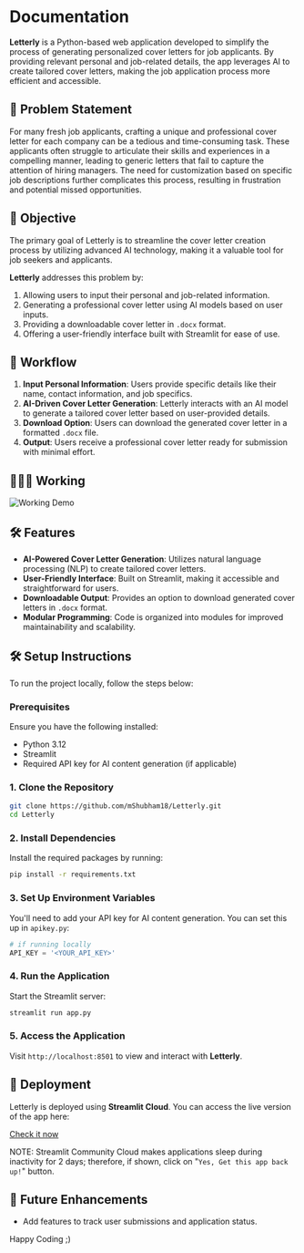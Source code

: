 # Documentation

**Letterly** is a Python-based web application developed to simplify the process of generating personalized cover letters for job applicants. By providing relevant personal and job-related details, the app leverages AI to create tailored cover letters, making the job application process more efficient and accessible.

## 🚩 **Problem Statement**

For many fresh job applicants, crafting a unique and professional cover letter for each company can be a tedious and time-consuming task. These applicants often struggle to articulate their skills and experiences in a compelling manner, leading to generic letters that fail to capture the attention of hiring managers. The need for customization based on specific job descriptions further complicates this process, resulting in frustration and potential missed opportunities.

## 🌟 **Objective**

The primary goal of Letterly is to streamline the cover letter creation process by utilizing advanced AI technology, making it a valuable tool for job seekers and applicants.

**Letterly** addresses this problem by:
1. Allowing users to input their personal and job-related information.
2. Generating a professional cover letter using AI models based on user inputs.
3. Providing a downloadable cover letter in `.docx` format.
4. Offering a user-friendly interface built with Streamlit for ease of use.

## 🔄 **Workflow**

1. **Input Personal Information**: Users provide specific details like their name, contact information, and job specifics.
2. **AI-Driven Cover Letter Generation**: Letterly interacts with an AI model to generate a tailored cover letter based on user-provided details.
3. **Download Option**: Users can download the generated cover letter in a formatted `.docx` file.
4. **Output**: Users receive a professional cover letter ready for submission with minimal effort.

## 🧑🏻‍💻 **Working**

<img src="Resources/workflow.gif" alt="Working Demo">

## 🛠️ **Features**
- **AI-Powered Cover Letter Generation**: Utilizes natural language processing (NLP) to create tailored cover letters.
- **User-Friendly Interface**: Built on Streamlit, making it accessible and straightforward for users.
- **Downloadable Output**: Provides an option to download generated cover letters in `.docx` format.
- **Modular Programming**: Code is organized into modules for improved maintainability and scalability.

## 🛠 **Setup Instructions**

To run the project locally, follow the steps below:

### Prerequisites

Ensure you have the following installed:
- Python 3.12
- Streamlit
- Required API key for AI content generation (if applicable)

### 1. Clone the Repository

```bash
git clone https://github.com/mShubham18/Letterly.git
cd Letterly
```

### 2. Install Dependencies

Install the required packages by running:

```bash
pip install -r requirements.txt
```

### 3. Set Up Environment Variables

You'll need to add your API key for AI content generation. You can set this up in `apikey.py`:

```python
# if running locally
API_KEY = '<YOUR_API_KEY>'
```

### 4. Run the Application

Start the Streamlit server:

```bash
streamlit run app.py
```

### 5. Access the Application

Visit `http://localhost:8501` to view and interact with **Letterly**.

## 🚀 **Deployment**

Letterly is deployed using **Streamlit Cloud**. You can access the live version of the app here:

[Check it now](https://letterly-ai.streamlit.app/)

NOTE: Streamlit Community Cloud makes applications sleep during inactivity for 2 days; therefore, if shown, click on "`Yes, Get this app back up!`" button.

## 🎯 **Future Enhancements**

- Add features to track user submissions and application status.

Happy Coding ;)
